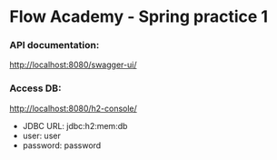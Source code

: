 # Flow Academy - Spring practice 1
### API documentation:

<http://localhost:8080/swagger-ui/>

### Access DB:
<http://localhost:8080/h2-console/>
- JDBC URL: jdbc:h2:mem:db
- user: user
- password: password